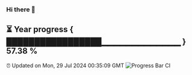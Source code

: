 ### Hi there 👋
⏳ Year progress { █████████████████▁▁▁▁▁▁▁▁▁▁▁▁▁ } 57.38 %
---
⏰ Updated on Mon, 29 Jul 2024 00:35:09 GMT
![Progress Bar CI](https://github.com/Moyi321/Moyi321/workflows/Progress%20Bar%20CI/badge.svg)
